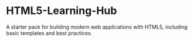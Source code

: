 # HTML5-Learning-Hub
A starter pack for building modern web applications with HTML5, including basic templates and best practices.
